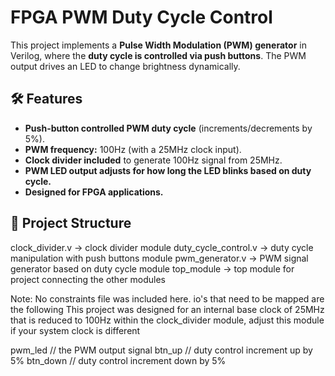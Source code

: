 # FPGA PWM Duty Cycle Control

This project implements a **Pulse Width Modulation (PWM) generator** in Verilog, where the **duty cycle is controlled via push buttons**. The PWM output drives an LED to change brightness dynamically.

## 🛠 Features
- **Push-button controlled PWM duty cycle** (increments/decrements by 5%).
- **PWM frequency:** 100Hz (with a 25MHz clock input).
- **Clock divider included** to generate 100Hz signal from 25MHz.
- **PWM LED output adjusts for how long the LED blinks based on duty cycle.**
- **Designed for FPGA applications.**

## 📂 Project Structure
clock_divider.v -> clock divider module
duty_cycle_control.v -> duty cycle manipulation with push buttons module
pwm_generator.v -> PWM signal generator based on duty cycle module
top_module -> top module for project connecting the other modules

Note: 
No constraints file was included here. io's that need to be mapped are the following
This project was designed for an internal base clock of 25MHz that is reduced to 100Hz within the clock_divider module, adjust this module if your system clock is different

pwm_led // the PWM output signal
btn_up // duty control increment up by 5%
btn_down // duty control increment down by 5%